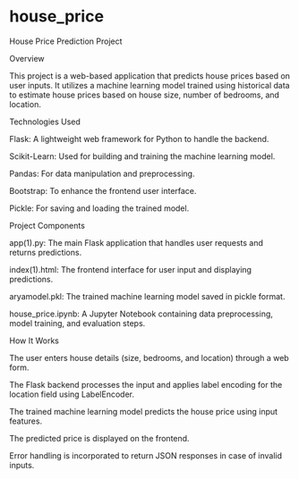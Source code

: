 # house_price
House Price Prediction Project

Overview

This project is a web-based application that predicts house prices based on user inputs. It utilizes a machine learning model trained using historical data to estimate house prices based on house size, number of bedrooms, and location.

Technologies Used

Flask: A lightweight web framework for Python to handle the backend.

Scikit-Learn: Used for building and training the machine learning model.

Pandas: For data manipulation and preprocessing.

Bootstrap: To enhance the frontend user interface.

Pickle: For saving and loading the trained model.

Project Components

app(1).py: The main Flask application that handles user requests and returns predictions.

index(1).html: The frontend interface for user input and displaying predictions.

aryamodel.pkl: The trained machine learning model saved in pickle format.

house_price.ipynb: A Jupyter Notebook containing data preprocessing, model training, and evaluation steps.

How It Works

The user enters house details (size, bedrooms, and location) through a web form.

The Flask backend processes the input and applies label encoding for the location field using LabelEncoder.

The trained machine learning model predicts the house price using input features.

The predicted price is displayed on the frontend.

Error handling is incorporated to return JSON responses in case of invalid inputs.
